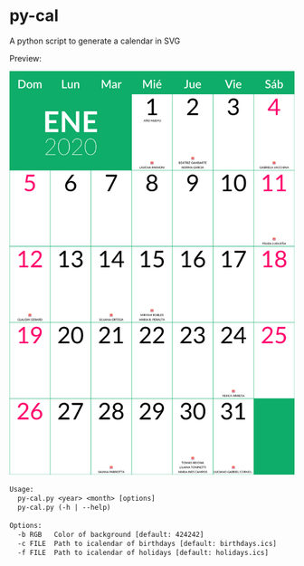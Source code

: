 # py-cal
A python script to generate a calendar in SVG

Preview:

![Calendar preview](preview.png)

```
Usage:
  py-cal.py <year> <month> [options]
  py-cal.py (-h | --help)

Options:
  -b RGB   Color of background [default: 424242]
  -c FILE  Path to icalendar of birthdays [default: birthdays.ics]
  -f FILE  Path to icalendar of holidays [default: holidays.ics]
```
